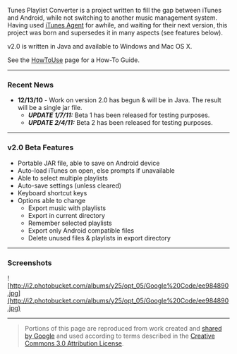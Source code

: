 Tunes Playlist Converter is a project written to fill the gap between iTunes and Android, while not switching to another music management system. Having used [iTunes Agent](http://ita.sourceforge.net/) for awhile, and waiting for their next version, this project was born and supersedes it in many aspects (see features below).

v2.0 is written in Java and available to Windows and Mac OS X.

See the [HowToUse](HowToUse.md) page for a How-To Guide.

---

### Recent News ###
  * **12/13/10** - Work on version 2.0 has begun & will be in Java. The result will be a single jar file.
    * **_UPDATE 1/7/11:_** Beta 1 has been released for testing purposes.
    * **_UPDATE 2/4/11:_** Beta 2 has been released for testing purposes.

---

### v2.0 Beta Features ###
  * Portable JAR file, able to save on Android device
  * Auto-load iTunes on open, else prompts if unavailable
  * Able to select multiple playlists
  * Auto-save settings (unless cleared)
  * Keyboard shortcut keys
  * Options able to change
    * Export music with playlists
    * Export in current directory
    * Remember selected playlists
    * Export only Android compatible files
    * Delete unused files & playlists in export directory

---

### Screenshots ###
![http://i2.photobucket.com/albums/y25/opt_05/Google%20Code/ee984890.jpg](http://i2.photobucket.com/albums/y25/opt_05/Google%20Code/ee984890.jpg)


---

> Portions of this page are reproduced from work created and [shared by Google](http://code.google.com/policies.html) and used according to terms described in the [Creative Commons 3.0 Attribution License](http://creativecommons.org/licenses/by/3.0/).